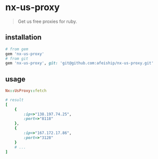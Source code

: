 # nx-us-proxy
> Get us free proxies for ruby.

## installation
```rb
# from gem
gem 'nx-us-proxy'
# from git
gem 'nx-us-proxy', git: 'git@github.com:afeiship/nx-us-proxy.git'
```

## usage
```rb
Nx::UsProxy::fetch

# result
[
    {
        :ip=>"138.197.74.25", 
        :port=>"8118"
    }, 
    {
        :ip=>"167.172.17.86", 
        :port=>"3128"
    }
    # ...
]
```
